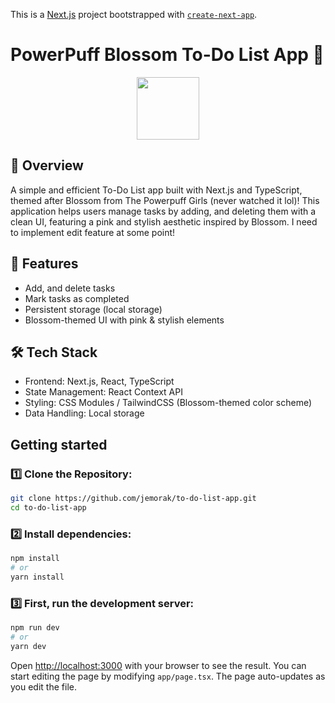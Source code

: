 This is a [Next.js](https://nextjs.org) project bootstrapped with [`create-next-app`](https://nextjs.org/docs/app/api-reference/cli/create-next-app).

# PowerPuff Blossom To-Do List App 🌸

<p align="center">
  <img src="https://github.com/user-attachments/assets/fe859e22-02c5-41e1-b50a-600f50500cbf" width='100' />
</p>

## 📌 Overview

A simple and efficient To-Do List app built with Next.js and TypeScript, themed after Blossom from The Powerpuff Girls (never watched it lol)! This application helps users manage tasks by adding, and deleting them with a clean UI, featuring a pink and stylish aesthetic inspired by Blossom. I need to implement edit feature at some point!

## 🚀 Features

- Add, and delete tasks
- Mark tasks as completed
- Persistent storage (local storage)
- Blossom-themed UI with pink & stylish elements

## 🛠️ Tech Stack

- Frontend: Next.js, React, TypeScript
- State Management: React Context API
- Styling: CSS Modules / TailwindCSS (Blossom-themed color scheme)
- Data Handling: Local storage

## Getting started

### 1️⃣ Clone the Repository:

```bash
git clone https://github.com/jemorak/to-do-list-app.git
cd to-do-list-app
```

### 2️⃣ Install dependencies:

```bash
npm install
# or
yarn install
```

### 3️⃣ First, run the development server:

```bash
npm run dev
# or
yarn dev
```

Open [http://localhost:3000](http://localhost:3000) with your browser to see the result.
You can start editing the page by modifying `app/page.tsx`. The page auto-updates as you edit the file.
